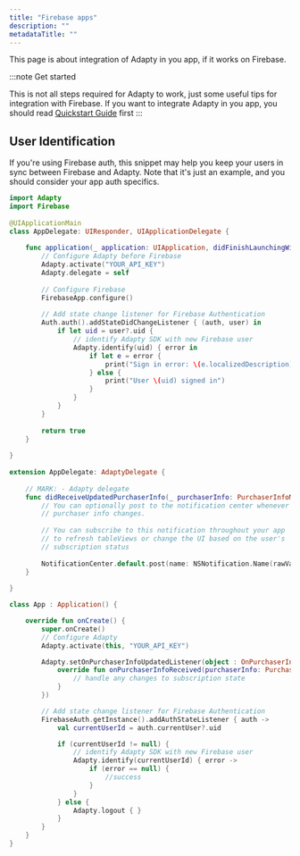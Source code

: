 ```yaml
---
title: "Firebase apps"
description: ""
metadataTitle: ""
---
```


This page is about integration of Adapty in you app, if it works on Firebase.

:::note
Get started

This is not all steps required for Adapty to work, just some useful tips for integration with Firebase. If you want to integrate Adapty in you app, you should read [Quickstart Guide](quickstart) first
:::

## User Identification

If you're using Firebase auth, this snippet may help you keep your users in sync between Firebase and Adapty. Note that it's just an example, and you should consider your app auth specifics.

```swift iOS with Firebase
import Adapty
import Firebase
 
@UIApplicationMain
class AppDelegate: UIResponder, UIApplicationDelegate {
 
    func application(_ application: UIApplication, didFinishLaunchingWithOptions launchOptions: [UIApplication.LaunchOptionsKey: Any]?) -> Bool {
        // Configure Adapty before Firebase
        Adapty.activate("YOUR_API_KEY")
        Adapty.delegate = self
        
        // Configure Firebase
        FirebaseApp.configure()
        
        // Add state change listener for Firebase Authentication
        Auth.auth().addStateDidChangeListener { (auth, user) in
            if let uid = user?.uid {
                // identify Adapty SDK with new Firebase user
                Adapty.identify(uid) { error in
                    if let e = error {
                        print("Sign in error: \(e.localizedDescription)")
                    } else {
                        print("User \(uid) signed in")
                    }
                }
            }
        }
 
        return true
    }
 
}
 
extension AppDelegate: AdaptyDelegate {
 
    // MARK: - Adapty delegate
    func didReceiveUpdatedPurchaserInfo(_ purchaserInfo: PurchaserInfoModel) {
        // You can optionally post to the notification center whenever
        // purchaser info changes.
 
        // You can subscribe to this notification throughout your app
        // to refresh tableViews or change the UI based on the user's
        // subscription status
        
        NotificationCenter.default.post(name: NSNotification.Name(rawValue: "com.Adapty.PurchaserInfoUpdatedNotification"), object: purchaserInfo)
    }
 
}
```
```kotlin Android with Firebase
class App : Application() {

    override fun onCreate() {
        super.onCreate()
        // Configure Adapty
        Adapty.activate(this, "YOUR_API_KEY")

        Adapty.setOnPurchaserInfoUpdatedListener(object : OnPurchaserInfoUpdatedListener {
            override fun onPurchaserInfoReceived(purchaserInfo: PurchaserInfoModel) {
                // handle any changes to subscription state
            }
        })

        // Add state change listener for Firebase Authentication
        FirebaseAuth.getInstance().addAuthStateListener { auth ->
            val currentUserId = auth.currentUser?.uid

            if (currentUserId != null) {
                // identify Adapty SDK with new Firebase user
                Adapty.identify(currentUserId) { error ->
                    if (error == null) {
                        //success
                    }
                }
            } else {
                Adapty.logout { }
            }
        }
    }
}
```